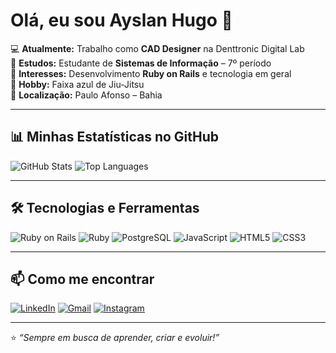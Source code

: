 # Olá, eu sou Ayslan Hugo 👋

💻 **Atualmente:** Trabalho como **CAD Designer** na Denttronic Digital Lab  
🌱 **Estudos:** Estudante de **Sistemas de Informação** – 7º período  
💎 **Interesses:** Desenvolvimento **Ruby on Rails** e tecnologia em geral  
🥋 **Hobby:** Faixa azul de Jiu-Jitsu  
📍 **Localização:** Paulo Afonso – Bahia  

---

## 📊 Minhas Estatísticas no GitHub
![GitHub Stats](https://github-readme-stats.vercel.app/api?username=ayslanhugo&show_icons=true&theme=radical)
![Top Languages](https://github-readme-stats.vercel.app/api/top-langs/?username=ayslanhugo&layout=compact&theme=radical)

---

## 🛠️ Tecnologias e Ferramentas
![Ruby on Rails](https://img.shields.io/badge/Ruby_on_Rails-CC0000?style=for-the-badge&logo=ruby-on-rails&logoColor=white)
![Ruby](https://img.shields.io/badge/Ruby-CC342D?style=for-the-badge&logo=ruby&logoColor=white)
![PostgreSQL](https://img.shields.io/badge/PostgreSQL-316192?style=for-the-badge&logo=postgresql&logoColor=white)
![JavaScript](https://img.shields.io/badge/JavaScript-F7DF1E?style=for-the-badge&logo=javascript&logoColor=black)
![HTML5](https://img.shields.io/badge/HTML5-E34F26?style=for-the-badge&logo=html5&logoColor=white)
![CSS3](https://img.shields.io/badge/CSS3-1572B6?style=for-the-badge&logo=css3&logoColor=white)

---

## 📫 Como me encontrar
[![LinkedIn](https://img.shields.io/badge/LinkedIn-0077B5?style=for-the-badge&logo=linkedin&logoColor=white)](https://www.linkedin.com/in/ayslan-hugo-b699671ba/)
[![Gmail](https://img.shields.io/badge/Gmail-D14836?style=for-the-badge&logo=gmail&logoColor=white)](mailto:ayslanhugo1@gmail.com)
[![Instagram](https://img.shields.io/badge/Instagram-E4405F?style=for-the-badge&logo=instagram&logoColor=white)](ayslan.hugoo)

---

⭐️ _“Sempre em busca de aprender, criar e evoluir!”_
